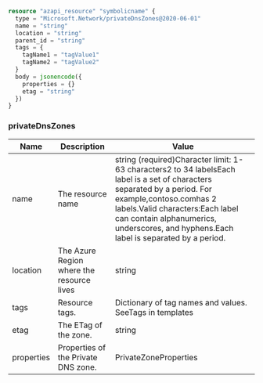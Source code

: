 ```terraform
resource "azapi_resource" "symbolicname" {
  type = "Microsoft.Network/privateDnsZones@2020-06-01"
  name = "string"
  location = "string"
  parent_id = "string"
  tags = {
    tagName1 = "tagValue1"
    tagName2 = "tagValue2"
  }
  body = jsonencode({
    properties = {}
    etag = "string"
  })
}

```

### privateDnsZones

| Name | Description | Value |
|-|-|-|
| name | The resource name | string (required)Character limit: 1-63 characters2 to 34 labelsEach label is a set of characters separated by a period. For example,contoso.comhas 2 labels.Valid characters:Each label can contain alphanumerics, underscores, and hyphens.Each label is separated by a period. |
| location | The Azure Region where the resource lives | string |
| tags | Resource tags. | Dictionary of tag names and values. SeeTags in templates |
| etag | The ETag of the zone. | string |
| properties | Properties of the Private DNS zone. | PrivateZoneProperties |


